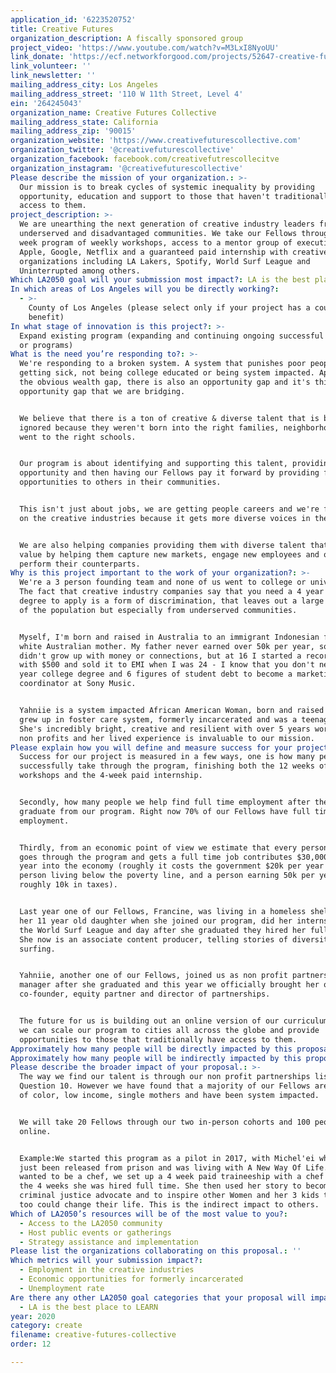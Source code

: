 ```yaml
---
application_id: '6223520752'
title: Creative Futures
organization_description: A fiscally sponsored group
project_video: 'https://www.youtube.com/watch?v=M3LxI8NyoUU'
link_donate: 'https://ecf.networkforgood.com/projects/52647-creative-futures-collective'
link_volunteer: ''
link_newsletter: ''
mailing_address_city: Los Angeles
mailing_address_street: '110 W 11th Street, Level 4'
ein: '264245043'
organization_name: Creative Futures Collective
mailing_address_state: California
mailing_address_zip: '90015'
organization_website: 'https://www.creativefuturescollective.com'
organization_twitter: '@creativefuturescollective'
organization_facebook: facebook.com/creativefutrescollecitve
organization_instagram: '@creativefuturescollective'
Please describe the mission of your organization.: >-
  Our mission is to break cycles of systemic inequality by providing
  opportunity, education and support to those that haven't traditionally had
  access to them.
project_description: >-
  We are unearthing the next generation of creative industry leaders from
  underserved and disadvantaged communities. We take our Fellows through a 12
  week program of weekly workshops, access to a mentor group of executives from
  Apple, Google, Netflix and a guaranteed paid internship with creative
  organizations including LA Lakers, Spotify, World Surf League and
  Uninterrupted among others.
Which LA2050 goal will your submission most impact?: LA is the best place to CREATE
In which areas of Los Angeles will you be directly working?:
  - >-
    County of Los Angeles (please select only if your project has a countywide
    benefit)
In what stage of innovation is this project?: >-
  Expand existing program (expanding and continuing ongoing successful projects
  or programs)
What is the need you’re responding to?: >-
  We're responding to a broken system. A system that punishes poor people for
  getting sick, not being college educated or being system impacted. Apart from
  the obvious wealth gap, there is also an opportunity gap and it's this
  opportunity gap that we are bridging.


  We believe that there is a ton of creative & diverse talent that is being
  ignored because they weren't born into the right families, neighborhoods or
  went to the right schools. 


  Our program is about identifying and supporting this talent, providing the
  opportunity and then having our Fellows pay it forward by providing future
  opportunities to others in their communities.


  This isn't just about jobs, we are getting people careers and we're focussed
  on the creative industries because it gets more diverse voices in the room.


  We are also helping companies providing them with diverse talent that adds
  value by helping them capture new markets, engage new employees and out
  perform their counterparts.
Why is this project important to the work of your organization?: >-
  We're a 3 person founding team and none of us went to college or university.
  The fact that creative industry companies say that you need a 4 year college
  degree to apply is a form of discrimination, that leaves out a large portion
  of the population but especially from underserved communities.


  Myself, I'm born and raised in Australia to an immigrant Indonesian father and
  white Australian mother. My father never earned over 50k per year, so we
  didn't grow up with money or connections, but at 16 I started a record label
  with $500 and sold it to EMI when I was 24 - I know that you don't need a 4
  year college degree and 6 figures of student debt to become a marketing
  coordinator at Sony Music. 


  Yahniie is a system impacted African American Woman, born and raised in LA,
  grew up in foster care system, formerly incarcerated and was a teenage mother.
  She's incredibly bright, creative and resilient with over 5 years working in
  non profits and her lived experience is invaluable to our mission.
Please explain how you will define and measure success for your project.: >-
  Success for our project is measured in a few ways, one is how many people we
  successfully take through the program, finishing both the 12 weeks of
  workshops and the 4-week paid internship. 


  Secondly, how many people we help find full time employment after they
  graduate from our program. Right now 70% of our Fellows have full time
  employment.


  Thirdly, from an economic point of view we estimate that every person that
  goes through the program and gets a full time job contributes $30,000 back per
  year into the economy (roughly it costs the government $20k per year for every
  person living below the poverty line, and a person earning 50k per year pays
  roughly 10k in taxes). 


  Last year one of our Fellows, Francine, was living in a homeless shelter with
  her 11 year old daughter when she joined our program, did her internship at
  the World Surf League and day after she graduated they hired her full time.
  She now is an associate content producer, telling stories of diversity through
  surfing.


  Yahniie, another one of our Fellows, joined us as non profit partnerships
  manager after she graduated and this year we officially brought her on as a
  co-founder, equity partner and director of partnerships.


  The future for us is building out an online version of our curriculum so that
  we can scale our program to cities all across the globe and provide
  opportunities to those that traditionally have access to them.
Approximately how many people will be directly impacted by this proposal?: '120'
Approximately how many people will be indirectly impacted by this proposal?: '240'
Please describe the broader impact of your proposal.: >-
  The way we find our talent is through our non profit partnerships listed in
  Question 10. However we have found that a majority of our Fellows are people
  of color, low income, single mothers and have been system impacted.


  We will take 20 Fellows through our two in-person cohorts and 100 people
  online.


  Example:We started this program as a pilot in 2017, with Michel'ei who had
  just been released from prison and was living with A New Way Of Life. She
  wanted to be a chef, we set up a 4 week paid traineeship with a chef and after
  the 4 weeks she was hired full time. She then used her story to become a
  criminal justice advocate and to inspire other Women and her 3 kids that they
  too could change their life. This is the indirect impact to others.
Which of LA2050’s resources will be of the most value to you?:
  - Access to the LA2050 community
  - Host public events or gatherings
  - Strategy assistance and implementation
Please list the organizations collaborating on this proposal.: ''
Which metrics will your submission impact?:
  - Employment in the creative industries
  - Economic opportunities for formerly incarcerated
  - Unemployment rate
Are there any other LA2050 goal categories that your proposal will impact?:
  - LA is the best place to LEARN
year: 2020
category: create
filename: creative-futures-collective
order: 12

---
```

